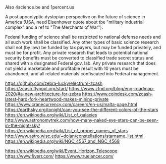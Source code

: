 Also 4science.be and 1percent.us

A post apocolyptic dystopian perspective on the future of science in America (USA, need Eisenhower quote
about tbe "military industrial complex" and a ref to "The Merchants of War"):

Federal funding of science shall be restricted to national defense needs and all such work shall be classified.
Any other types of basic science research shall not (by law) be funded by tax payers, but may be funded privately,
and must be for profit. Any private research that leads to potential national security benefits must be converted
to classified trade secret status and shared with a designated Federal gov. lab. Any private research that does not
yield a marketable and profitable result with 10 years must be abandoned, and all related materials confiscated into
Federal management.

https://github.com/zebra-lucky/electrum-zcash
https://zcash.flypool.org/start/
https://www.zfnd.org/blog/eng-roadmap-2020/#a-new-architecture-for-zebra
https://www.coindesk.com/zcash-latest-hard-fork-heartwood-makes-mining-private
https://www.cranecurrency.com/careers/en-us/malta-page.html
https://earthsky.org/tonight/can-you-see-the-different-colors-of-the-stars
https://en.wikipedia.org/wiki/List_of_galaxies
http://www.astronomytrek.com/how-many-naked-eye-stars-can-be-seen-in-the-night-sky/
https://en.wikipedia.org/wiki/List_of_proper_names_of_stars
http://www.astro.wisc.edu/~dolan/constellations/starname_list.html
https://en.wikipedia.org/wiki/NGC_4567_and_NGC_4568

https://en.wikipedia.org/wiki/Event_Horizon_Telescope
https://www.fiverr.com/
https://www.truelancer.com/
